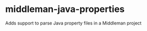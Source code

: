 middleman-java-properties
=========================

Adds support to parse Java property files in a Middleman project
